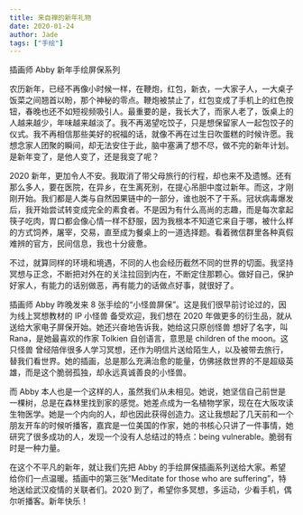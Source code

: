 ```yaml
---
title: 来自禅的新年礼物
date: 2020-01-24
author: Jade
tags: ["手绘"]
---
```


插画师 Abby 新年手绘屏保系列

<!--more-->

农历新年，已经不再像小时候一样，在鞭炮，红包，新衣，一大家子人，一大桌子饭菜之间翘首以盼，那个神秘的零点。鞭炮被禁止了，红包变成了手机上的红色按钮，春晚也还不如短视频吸引人。最重要的是，我长大了，而家人老了，饭桌上的人越来越少，年味越来越淡了。我不再渴望吃饺子，只是想保留家人一起包饺子的仪式。我不再相信那些美好的祝福的话，就像不再在过生日吹蛋糕的时候许愿。我想念家人团聚的瞬间，却无法安住于此，脑中塞满了想不尽，做不完的新年计划。是新年变了，是他人变了，还是我变了呢？



2020 新年，更加令人不安。我取消了带父母旅行的行程，却也来不及遗憾。还有那么多人，要在医院，在异乡，在生离死别，在提心吊胆中度过新年。而这，才刚刚开始。我们都是人类与自然因果链中的一部分，谁也脱不了干系。冠状病毒爆发后，我开始尝试转变成完全的素食者。不是因为有什么高尚的志趣，而是每次拿起筷子吃肉，胃口都会像心情一样不舒服，因为我根本不知道它来自于哪，被什么样的方式饲养，屠宰，交易，直至成为餐桌上的一道选择题。看着微信群里各种真假难辨的官方，民间信息，我也十分疲惫。



不过，就算同样的环境和境遇，不同的人也会经历截然不同的世界的切面。我坚持冥想与正念，不断把对外在的关注拉回到内在，不断定住那颗心。做好自己，保护好家人，有能力的话别做恶，再有能力的话做点好事，就很好了。



插画师 Abby 昨晚发来 8 张手绘的“小怪兽屏保”。这是我们很早前讨论过的，因为线上冥想教材的 IP 小怪兽  备受欢迎，我们想在 2020 年做更多的衍生品，就从送给大家电子屏保开始。她还兴奋地告诉我，她给这只原创怪兽  想好了名字，叫 Rana，是她最喜欢的作家 Tolkien 自创语言，意思是 children of the moon。这只怪兽  曾经陪伴很多人学习冥想，还作为明信片送给陌生人，以及被带去旅行，替我们看世界。她的插画，总是那么充满治愈的能量，仿佛拯救世界的不是超级英雄，而是这个脆弱孤独，却永远真诚善良的小怪兽。



而 Abby 本人也是一个这样的人，虽然我们从未相见。她说，她坚信自己前世是一棵树，总是在森林里找到家的感觉。她差点成为一名植物学家，现在在大阪攻读生物医学。她是一个内向的人，却也因此获得创造力。这让我想起了几天前和一个朋友开车的时候听播客，嘉宾是一位美国的作家，她的书核心只讲了一件事情，她研究了很多成功的人，发现一个没有人总结过的特点：being vulnerable。脆弱有时是一种力量。



在这个不平凡的新年，就让我们先把 Abby 的手绘屏保插画系列送给大家。希望给你们一点温暖。插画中的第三张“Meditate for those who are suffering”，特地送给武汉疫情的关联者们。2020 到了，希望你多冥想，多运动，少看手机，偶尔听播客。新年快乐！
